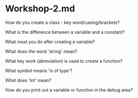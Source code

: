 # Workshop-2.md
How do you create a class - key word/casing/brackets?

What is the difference between a variable and a constant?

What must you do after creating a variable?

What does the word 'string' mean?

What key work (abreviation) is used to create a function?

What symbol means 'is of type'?

What does 'Int' mean?

How do you print out a variable or function in the debug area?
